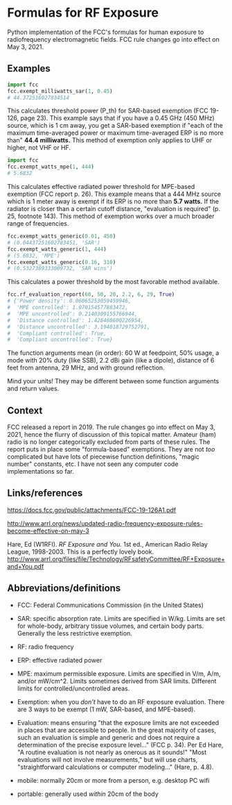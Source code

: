 # Formulas for RF Exposure

Python implementation of the FCC's formulas for human exposure to
radiofrequency electromagnetic fields. FCC rule changes go into effect on May
3, 2021.


## Examples

```python
import fcc
fcc.exempt_milliwatts_sar(1, 0.45)
# 44.372516027834514
```

This calculates threshold power (P_th) for SAR-based exemption (FCC
19-126, page 23). This example says that if you have a 0.45 GHz (450
MHz) source, which is 1 cm away, you get a SAR-based exemption if
"each of the maximum time-averaged power or maximum time-averaged ERP
is no more than" **44.4 milliwatts.** This method of exemption only
applies to UHF or higher, not VHF or HF.

```python
import fcc
fcc.exempt_watts_mpe(1, 444)
# 5.6832
```

This calculates effective radiated power threshold for MPE-based
exemption (FCC report p. 26). This example means that a 444 MHz source
which is 1 meter away is exempt if its ERP is no more than **5.7
watts.** If the radiator is closer than a certain cutoff distance,
"evaluation is required" (p. 25, footnote 143). This method of
exemption works over a much broader range of frequencies.

```python
fcc.exempt_watts_generic(0.01, 450)
# (0.04437251602783451, 'SAR')
fcc.exempt_watts_generic(1, 444)
# (5.6832, 'MPE')
fcc.exempt_watts_generic(0.16, 310)
# (0.5327389333009732, 'SAR wins')
```

This calculates a power threshold by the most favorable method
available.

```python
fcc.rf_evaluation_report(60, 50, 20, 2.2, 6, 29, True)
# {'Power density': 0.06065253059459946,
#  'MPE controlled': 1.070154577883472,
#  'MPE uncontrolled': 0.2140309155766944,
#  'Distance controlled': 1.428408600226954,
#  'Distance uncontrolled': 3.194018729752791,
#  'Compliant controlled': True,
#  'Compliant uncontrolled': True}
```

The function arguments mean (in order): 60 W at feedpoint, 50% usage, a mode with 20% duty (like SSB), 2.2 dBi gain
(like a dipole), distance of 6 feet from antenna, 29 MHz, and with ground reflection.

Mind your units! They may be different between some function arguments and
return values.


## Context

FCC released a report in 2019. The rule changes go into effect on May
3, 2021, hence the flurry of discussion of this topical matter.
Amateur (ham) radio is no longer categorically excluded from parts of
these rules. The report puts in place some "formula-based" exemptions.
They are not *too* complicated but have lots of piecewise function
definitions, "magic number" constants, etc. I have not seen any
computer code implementations so far.


## Links/references

https://docs.fcc.gov/public/attachments/FCC-19-126A1.pdf

http://www.arrl.org/news/updated-radio-frequency-exposure-rules-become-effective-on-may-3

Hare, Ed (W1RFI). *RF Exposure and You.* 1st ed., American Radio Relay
League, 1998-2003. This is a perfectly lovely book.
http://www.arrl.org/files/file/Technology/RFsafetyCommittee/RF+Exposure+and+You.pdf


## Abbreviations/definitions

- FCC: Federal Communications Commission (in the United States)

- SAR: specific absorption rate. Limits are specified in W/kg. Limits
  are set for whole-body, arbitrary tissue volumes, and certain body
  parts. Generally the less restrictive exemption.

- RF: radio frequency

- ERP: effective radiated power

- MPE: maximum permissible exposure. Limits are specified in V/m, A/m,
  and/or mW/cm^2. Limits sometimes derived from SAR limits. Different
  limits for controlled/uncontrolled areas.

- Exemption: when you *don't* have to do an RF exposure evaluation.
  There are 3 ways to be exempt (1 mW, SAR-based, and MPE-based).

- Evaluation: means ensuring "that the exposure limits are not
  exceeded in places that are accessible to people. In the great
  majority of cases, such an evaluation is simple and generic and does
  not require a determination of the precise exposure level..."
  (FCC p. 34). Per Ed Hare, "A routine evaluation is not nearly
  as onerous as it sounds!" "Most evaluations will not involve
  measurements," but will use charts, "straightforward calculations or
  computer modeling..." (Hare, p. 4.8).

- mobile: normally 20cm or more from a person, e.g. desktop PC wifi

- portable: generally used *within* 20cm of the body
